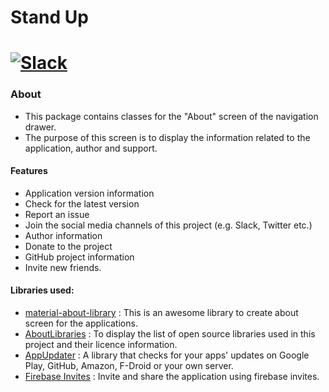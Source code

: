 # Stand Up

[![Slack](https://img.shields.io/badge/Join-Slack-yellow.svg?style=flat)](https://stand-up-slack-invite-automati.herokuapp.com) 
=======================================

### About

- This package contains classes for the "About" screen of the navigation drawer. 
- The purpose of this screen is to display the information related to the application, author and support.

#### Features

- Application version information
- Check for the latest version
- Report an issue
- Join the social media channels of this project (e.g. Slack, Twitter etc.)
- Author information
- Donate to the project
- GitHub project information
- Invite new friends.
    
  
#### Libraries used:

- [material-about-library](https://github.com/daniel-stoneuk/material-about-library) : This is an awesome library to create about screen for the applications.
- [AboutLibraries](https://github.com/mikepenz/AboutLibraries) : To display the list of open source libraries used in this project and their licence information.
- [AppUpdater](https://github.com/javiersantos/AppUpdater) : A library that checks for your apps' updates on Google Play, GitHub, Amazon, F-Droid or your own server.
- [Firebase Invites](https://firebase.google.com/docs/invites/) : Invite and share the application using firebase invites.